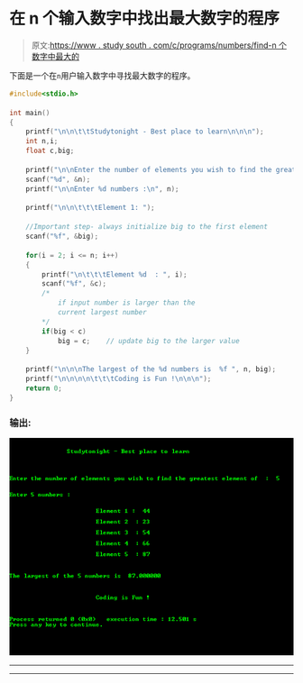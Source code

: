# 在 n 个输入数字中找出最大数字的程序

> 原文:[https://www . study south . com/c/programs/numbers/find-n 个数字中最大的](https://www.studytonight.com/c/programs/numbers/finding-largest-among-n-numbers)

下面是一个在`n`用户输入数字中寻找最大数字的程序。

```cpp
#include<stdio.h>

int main()
{
    printf("\n\n\t\tStudytonight - Best place to learn\n\n\n");
    int n,i;
    float c,big;

    printf("\n\nEnter the number of elements you wish to find the greatest element of: ");
    scanf("%d", &n);
    printf("\n\nEnter %d numbers :\n", n);

    printf("\n\n\t\t\tElement 1: ");

    //Important step- always initialize big to the first element
    scanf("%f", &big);

    for(i = 2; i <= n; i++)
    {
        printf("\n\t\t\tElement %d  : ", i);
        scanf("%f", &c);
        /* 
            if input number is larger than the 
            current largest number
        */
        if(big < c)  
            big = c;    // update big to the larger value
    }

    printf("\n\n\nThe largest of the %d numbers is  %f ", n, big);
    printf("\n\n\n\n\t\t\tCoding is Fun !\n\n\n");
    return 0;
}
```

### 输出:

![Finding Largest among N Numbers](img/07af1280a5f04aaac83a6aab9ca934bf.png)

* * *

* * *